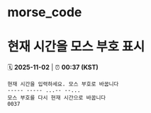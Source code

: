# morse_code
# 현재 시간을 모스 부호 표시
<!-- MORSE_TIME_START -->
🗓️ **2025-11-02** | ⏰ **00:37 (KST)**

```
현재 시간을 입력하세요. 모스 부호로 바꿉니다
----- ----- ...-- --...
모스 부호를 다시 현재 시간으로 바꿉니다
0037
```
<!-- MORSE_TIME_END -->
